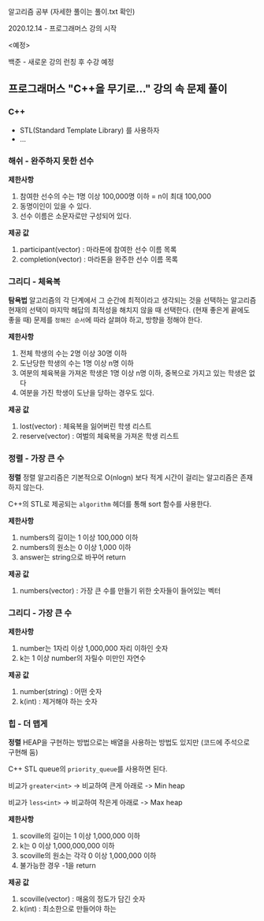 알고리즘 공부 (자세한 풀이는 풀이.txt 확인)

 2020.12.14 - 프로그래머스 강의 시작
 
 <예정>
 
 백준 - 새로운 강의 런칭 후 수강 예정
 
## 프로그래머스 "C++을 무기로..." 강의 속 문제 풀이

### C++
 - STL(Standard Template Library) 를 사용하자
 - ...


 ### 해쉬 - 완주하지 못한 선수
 
 **제한사항**
   1. 참여한 선수의 수는 1명 이상 100,000명 이하 = n이 최대 100,000
   2. 동명이인이 있을 수 있다.
   3. 선수 이름은 소문자로만 구성되어 있다.
  
  **제공 값**
   1. participant(vector<string>) : 마라톤에 참여한 선수 이름 목록
   2. completion(vector<string>) : 마라톤을 완주한 선수 이름 목록


### 그리디 - 체육복
**탐욕법**
 알고리즘의 각 단계에서 그 순간에 최적이라고 생각되는 것을 선택하는 알고리즘
 현재의 선택이 마지막 해답의 최적성을 해치지 않을 때 선택한다. (현재 좋은게 끝에도 좋을 때)
 문제를 `정해진 순서`에 따라 살펴야 하고, 방향을 정해야 한다.

 **제한사항**
  1. 전체 학생의 수는 2명 이상 30명 이하
  2. 도난당한 학생의 수는 1명 이상 n명 이하
  3. 여분의 체육복을 가져온 학생은 1명 이상 n명 이하, 중복으로 가지고 있는 학생은 없다
  4. 여분을 가진 학생이 도난을 당하는 경우도 있다.
  
 **제공 값**
  1. lost(vector<int>) : 체육복을 잃어버린 학생 리스트
  2. reserve(vector<int>) : 여벌의 체육복을 가져온 학생 리스트
 
 
 ### 정렬 - 가장 큰 수
**정렬**
 정렬 알고리즘은 기본적으로 O(nlogn) 보다 적게 시간이 걸리는 알고리즘은 존재하지 않는다.
 
 C++의 STL로 제공되는 `algorithm` 헤더를 통해 sort 함수를 사용한다.

 **제한사항**
  1. numbers의 길이는 1 이상 100,000 이하
  2. numbers의 원소는 0 이상 1,000 이하
  3. answer는 string으로 바꾸어 return
  
 **제공 값**
  1. numbers(vector<int>) : 가장 큰 수를 만들기 위한 숫자들이 들어있는 벡터
 
 
  ### 그리디 - 가장 큰 수
 **제한사항**
  1. number는 1자리 이상 1,000,000 자리 이하인 숫자
  2. k는 1 이상 number의 자릴수 미만인 자연수
  
 **제공 값**
  1. number(string) : 어떤 숫자
  2. k(int) : 제거해야 하는 숫자 
  
  
   ### 힙 - 더 맵게
 **정렬**
 HEAP을 구현하는 방법으로는 배열을 사용하는 방법도 있지만 (코드에 주석으로 구현해 둠)
 
 C++ STL queue의 `priority_queue`를 사용하면 된다.
 
 비교가 `greater<int>` -> 비교하여 큰게 아래로 -> Min heap
 
 비교가 `less<int>` -> 비교하여 작은게 아래로 -> Max heap
 
 **제한사항**
  1. scoville의 길이는 1 이상 1,000,000 이하
  2. k는 0 이상 1,000,000,000 이하
  3. scoville의 원소는 각각 0 이상 1,000,000 이하
  4. 불가능한 경우 -1을 return
  
 **제공 값**
  1. scoville(vector<int>) : 매움의 정도가 담긴 숫자
  2. k(int) : 최소한으로 만들어야 하는 
